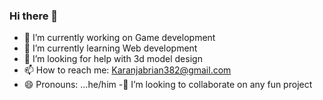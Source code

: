 ### Hi there 👋

<!--
**Brian-Branson/Brian-Branson** is a ✨ _special_ ✨ repository because its `README.md` (this file) appears on your GitHub profile.

Here are some ideas to get you started:-->

- 🔭 I’m currently working on Game development
- 🌱 I’m currently learning Web development
- 🤔 I’m looking for help with 3d model design
- 📫 How to reach me: Karanjabrian382@gmail.com
- 😄 Pronouns: ...he/him
-👯 I’m looking to collaborate on any fun project
<!--hkhjfghk-->
